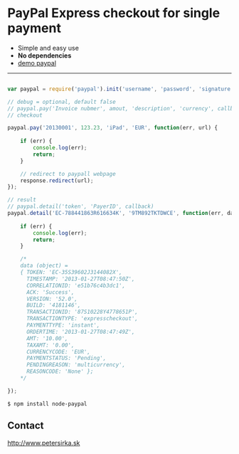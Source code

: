 PayPal Express checkout for single payment
==========================================

* Simple and easy use
* __No dependencies__
* [demo paypal](https://github.com/petersirka/partial.js/tree/master/examples/paypal)

***

```js

var paypal = require('paypal').init('username', 'password', 'signature', 'return url', 'cancel url', [debug]);

// debug = optional, default false
// paypal.pay('Invoice nubmer', amout, 'description', 'currency', callback);
// checkout

paypal.pay('20130001', 123.23, 'iPad', 'EUR', function(err, url) {
	
	if (err) {
		console.log(err);
		return;
	}

	// redirect to paypall webpage
	response.redirect(url);
});

// result
// paypal.detail('token', 'PayerID', callback)
paypal.detail('EC-788441863R616634K', '9TM892TKTDWCE', function(err, data) {
	
	if (err) {
		console.log(err);
		return;
	}

	/*
	data (object) =
	{ TOKEN: 'EC-35S39602J3144082X',
	  TIMESTAMP: '2013-01-27T08:47:50Z',
	  CORRELATIONID: 'e51b76c4b3dc1',
	  ACK: 'Success',
	  VERSION: '52.0',
	  BUILD: '4181146',
	  TRANSACTIONID: '87S10228Y4778651P',
	  TRANSACTIONTYPE: 'expresscheckout',
	  PAYMENTTYPE: 'instant',
	  ORDERTIME: '2013-01-27T08:47:49Z',
	  AMT: '10.00',
	  TAXAMT: '0.00',
	  CURRENCYCODE: 'EUR',
	  PAYMENTSTATUS: 'Pending',
	  PENDINGREASON: 'multicurrency',
	  REASONCODE: 'None' };
	*/

});

```

```text
$ npm install node-paypal
```

## Contact

<http://www.petersirka.sk>